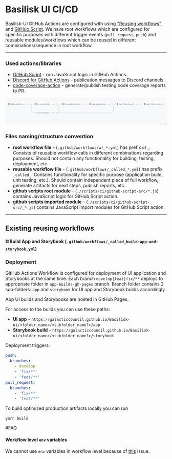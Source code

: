 # Basilisk UI CI/CD

Basilisk-UI GitHub Actions are configured with using ["Reusing workflows"](https://docs.github.com/en/actions/using-workflows/reusing-workflows)
and [GitHub Script](https://github.com/actions/github-script).
We have root workflows which are configured for specific purposes with different 
trigger events (`pull_request`, `push`) and reusable modules/workflows which can be reused in different 
combinations/sequence in root workflow. 

---

### Used actions/libraries
- [GitHub Script](https://github.com/actions/github-script) - run JavaScript logic in GitHub Actions.
- [Discord for GitHub Actions](https://github.com/Ilshidur/action-discord) - publication messages to Discord channels.
- [code-coverage-action](https://github.com/barecheck/code-coverage-action) - generate/publish testing code coverage reports to PR.

![Alt text](1.png?raw=true "Title")

### Files naming/structure convention
- __root workflow file__ - (`.github/workflows/wf_*.yml`) has prefix `wf_`. Consists of reusable 
  workflow calls in different combinations regarding purposes. Should not contain any functionality for 
  building, testing, deployment, etc.
- __reusable workflow file__ - (`.github/workflows/_called_*.yml`) has prefix `_called_`. Contains 
  functionality for specific purpose (application build, unit testing, etc.). Should contain independent piece of full
  workflow, generate artifacts for next steps, publish reports, etc.
- __github scripts root module__ - (`./scripts/ci/github-script-src/*.js`) contains JavaScript logic for GitHub Script action.
- __github scripts imported module__ - (`./scripts/ci/github-script-src/_*.js`) contains JavaScript import modules for GitHub Script action.

---

## Existing reusing workflows

#### :chains:  Build App and Storybook (`.github/workflows/_called_build-app-and-storybook.yml`)



### Deployment

GitHub Actions Workflow is configured for deployment of UI application and Storybooks
at the same time. Each branch `develop|feat|fix/**` deploys to appropriate folder in `app-builds-gh-pages` branch.
Branch folder contains 2 sub-folders: `app` and `storybook` for UI app and Storybook builds
accordingly.

App UI builds and Storybooks are hosted in GitHub Pages.

For access to the builds you can use these paths:

- **UI app** - `https://galacticcouncil.github.io/Basilisk-ui/<folder_name>/<subfolder_name?>/app`
- **Storybook build** - `https://galacticcouncil.github.io/Basilisk-ui/<folder_name>/<subfolder_name?>/storybook`

Deployment triggers:

```yaml
push:
  branches:
    - develop
    - 'fix/**'
    - 'feat/**'
pull_request:
  branches:
    - 'fix/**'
    - 'feat/**'
```

To build optimized production artifacts locally you can run

```
yarn build
```


#FAQ

#### Workflow level `env` variables
We cannot use `env` variables in workflow level because of [this](https://github.com/actions/runner/issues/480) issue.